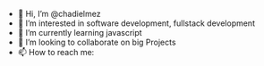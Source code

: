 - 👋 Hi, I’m @chadielmez
- 👀 I’m interested in software development, fullstack development
- 🌱 I’m currently learning javascript 
- 💞️ I’m looking to collaborate on big Projects
- 📫 How to reach me: 

<!---
chadielmez/chadielmez is a ✨ special ✨ repository because its `README.md` (this file) appears on your GitHub profile.
You can click the Preview link to take a look at your changes.
--->
